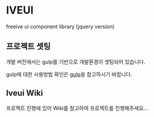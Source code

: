 # IVEUI
freeive ui component library (jquery  version)

## 프로젝트 셋팅

개발 버전에서는 gulp를 기반으로 개발환경이 셋팅되어 있습니다.

gulp에 대한 사용방법 확인은 [gulp](https://gulpjs.com)을 참고하시기 바랍니다.

## Iveui Wiki

프로젝트 진행에 있어 Wiki를 참고하여 프로젝트를 진행해주세요...

